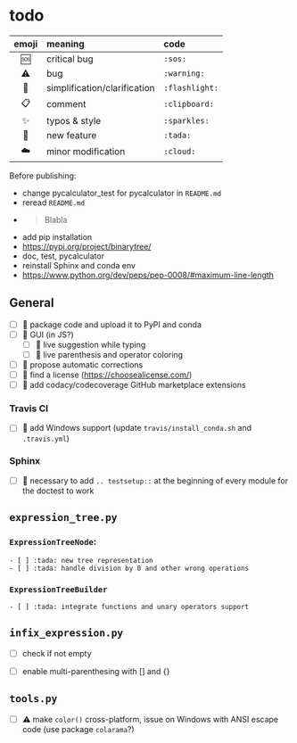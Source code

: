 # todo

| emoji        | meaning                      | code           |
| :----------: | :--------------------------- | :------------- |
| :sos:        | critical bug                 | `:sos:`        |
| :warning:    | bug                          | `:warning:`    |
| :flashlight: | simplification/clarification | `:flashlight:` |
| :clipboard:  | comment                      | `:clipboard:`  |
| :sparkles:   | typos & style                | `:sparkles:`   |
| :tada:       | new feature                  | `:tada:`       |
| :cloud:      | minor modification           | `:cloud:`      |

Before publishing:
- change pycalculator_test for pycalculator in `README.md`
- reread `README.md`
- > Blabla
- add pip installation
- https://pypi.org/project/binarytree/
- doc, test, pycalculator
- reinstall Sphinx and conda env
- https://www.python.org/dev/peps/pep-0008/#maximum-line-length

## General
- [ ] :tada: package code and upload it to PyPI and conda
- [ ] :tada: GUI (in JS?)
    - [ ] :tada: live suggestion while typing
    - [ ] :tada: live parenthesis and operator coloring
- [ ] :tada: propose automatic corrections
- [ ] :tada: find a license (https://choosealicense.com/)
- [ ] :tada: add codacy/codecoverage GitHub marketplace extensions

### Travis CI
- [ ] :tada: add Windows support (update `travis/install_conda.sh` and `.travis.yml`)

### Sphinx
- [ ] :flashlight: necessary to add `.. testsetup::` at the beginning of every module for the doctest to work

## `expression_tree.py`

### `ExpressionTreeNode`:
    - [ ] :tada: new tree representation
    - [ ] :tada: handle division by 0 and other wrong operations

### `ExpressionTreeBuilder`
    - [ ] :tada: integrate functions and unary operators support


## `infix_expression.py`
- [ ] check if not empty
- [ ] enable multi-parenthesing with [] and {}


## `tools.py`
- [ ] :warning: make `color()` cross-platform, issue on Windows with ANSI escape code (use package `colarama`?)
